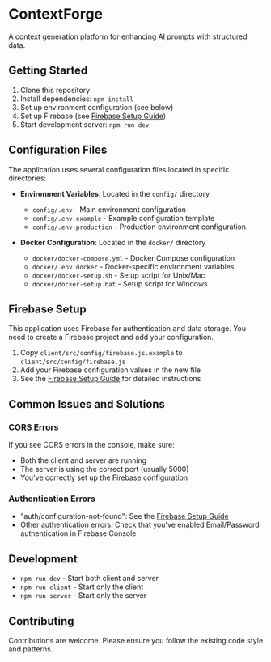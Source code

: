 # ContextForge

A context generation platform for enhancing AI prompts with structured data.

## Getting Started

1. Clone this repository
2. Install dependencies: `npm install`
3. Set up environment configuration (see below)
4. Set up Firebase (see [Firebase Setup Guide](./docs/FIREBASE_SETUP.md))
5. Start development server: `npm run dev`

## Configuration Files

The application uses several configuration files located in specific directories:

- **Environment Variables**: Located in the `config/` directory
  - `config/.env` - Main environment configuration
  - `config/.env.example` - Example configuration template
  - `config/.env.production` - Production environment configuration

- **Docker Configuration**: Located in the `docker/` directory
  - `docker/docker-compose.yml` - Docker Compose configuration
  - `docker/.env.docker` - Docker-specific environment variables
  - `docker/docker-setup.sh` - Setup script for Unix/Mac
  - `docker/docker-setup.bat` - Setup script for Windows

## Firebase Setup

This application uses Firebase for authentication and data storage. You need to create a Firebase project and add your configuration.

1. Copy `client/src/config/firebase.js.example` to `client/src/config/firebase.js`
2. Add your Firebase configuration values in the new file
3. See the [Firebase Setup Guide](./docs/FIREBASE_SETUP.md) for detailed instructions

## Common Issues and Solutions

### CORS Errors

If you see CORS errors in the console, make sure:
- Both the client and server are running
- The server is using the correct port (usually 5000)
- You've correctly set up the Firebase configuration

### Authentication Errors

- "auth/configuration-not-found": See the [Firebase Setup Guide](./docs/FIREBASE_SETUP.md)
- Other authentication errors: Check that you've enabled Email/Password authentication in Firebase Console

## Development

- `npm run dev` - Start both client and server
- `npm run client` - Start only the client
- `npm run server` - Start only the server

## Contributing

Contributions are welcome. Please ensure you follow the existing code style and patterns.